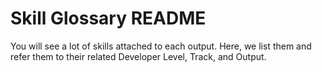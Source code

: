 # Skill Glossary README

You will see a lot of skills attached to each output. Here, we list them and refer them to their related Developer Level, Track, and Output. 


